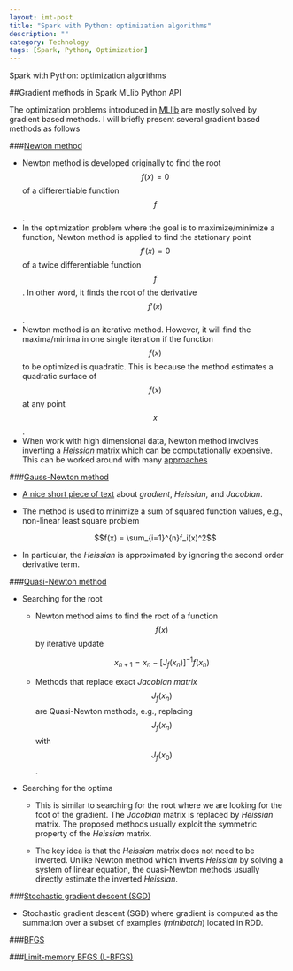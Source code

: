 ```yaml
---
layout: imt-post
title: "Spark with Python: optimization algorithms"
description: ""
category: Technology
tags: [Spark, Python, Optimization]
---
```

Spark with Python: optimization algorithms


##Gradient methods in Spark MLlib Python API

The optimization problems introduced in [MLlib](https://spark.apache.org/docs/latest/mllib-optimization.html#update-schemes-for-distributed-sgd) are mostly solved by gradient based methods.
I will briefly present several gradient based methods as follows

###[Newton method](https://en.wikipedia.org/wiki/Newton%27s_method_in_optimization)

   - Newton method is developed originally to find the root $$f(x)=0$$ of a differentiable function $$f$$.
   - In the optimization problem where the goal is to maximize/minimize a function, Newton method is applied to find the stationary point $$f'(x)=0$$ of a twice differentiable function $$f$$. In other word, it finds the root of the derivative $$f'(x)$$.
   - Newton method is an iterative method. However, it will find the maxima/minima in one single iteration if the function $$f(x)$$ to be optimized is quadratic. This is because the method estimates a quadratic surface of $$f(x)$$ at any point $$x$$.
   - When work with high dimensional data, Newton method involves inverting a [_Heissian_ matrix](https://en.wikipedia.org/wiki/Hessian_matrix) which can be computationally expensive. This can be worked around with many [approaches](https://en.wikipedia.org/wiki/Newton%27s_method_in_optimization)

###[Gauss-Newton method](https://en.wikipedia.org/wiki/Gauss–Newton_algorithm)

   - [A nice short piece of text](http://www.value-at-risk.net/functions/) about _gradient_, _Heissian_, and _Jacobian_.
   - The method is used to minimize a sum of squared function values, e.g., non-linear least square problem

      $$f(x) = \sum_{i=1}^{n}f_i(x)^2$$

   - In particular, the _Heissian_ is approximated by ignoring the second order derivative term.

###[Quasi-Newton method](https://en.wikipedia.org/wiki/Quasi-Newton_method)

   - Searching for the root

      - Newton method aims to find the root of a function $$f(x)$$ by iterative update

         $$x_{n+1} = x_{n} - [J_f(x_n)]^{-1}f(x_n)$$

      - Methods that replace exact _Jacobian matrix_ $$J_f(x_n)$$ are Quasi-Newton methods, e.g., replacing $$J_f(x_n)$$ with $$J_f(x_0)$$.

   - Searching for the optima

      - This is similar to searching for the root where we are looking for the foot of the gradient. The _Jacobian_ matrix is replaced by _Heissian_ matrix. The proposed methods usually exploit the symmetric property of the _Heissian_ matrix.

      - The key idea is that the _Heissian_ matrix does not need to be inverted. Unlike Newton method which inverts _Heissian_ by solving a system of linear equation, the quasi-Newton methods usually directly estimate the inverted _Heissian_.

###[Stochastic gradient descent (SGD)]()
   - Stochastic gradient descent (SGD) where gradient is computed as the summation over a subset of examples (_minibatch_) located in RDD.

###[BFGS](https://en.wikipedia.org/wiki/Broyden–Fletcher–Goldfarb–Shanno_algorithm)

###[Limit-memory BFGS (L-BFGS)](https://en.wikipedia.org/wiki/Limited-memory_BFGS)
